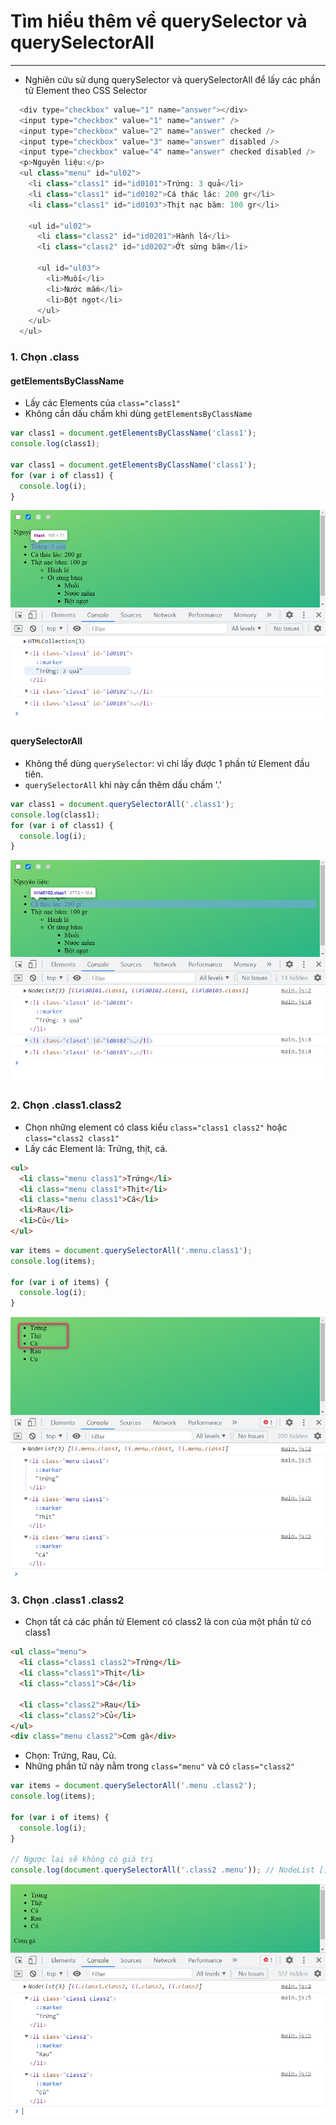 # Tìm hiểu thêm về querySelector và querySelectorAll

---

- Nghiên cứu sử dụng querySelector và querySelectorAll để lấy các phần tử Element theo CSS Selector

```js
  <div type="checkbox" value="1" name="answer"></div>
  <input type="checkbox" value="1" name="answer" />
  <input type="checkbox" value="2" name="answer" checked />
  <input type="checkbox" value="3" name="answer" disabled />
  <input type="checkbox" value="4" name="answer" checked disabled />
  <p>Nguyên liệu:</p>
  <ul class="menu" id="ul02">
    <li class="class1" id="id0101">Trứng: 3 quả</li>
    <li class="class1" id="id0102">Cá thác lác: 200 gr</li>
    <li class="class1" id="id0103">Thịt nạc băm: 100 gr</li>

    <ul id="ul02">
      <li class="class2" id="id0201">Hành lá</li>
      <li class="class2" id="id0202">Ớt sừng băm</li>

      <ul id="ul03">
        <li>Muối</li>
        <li>Nước mắm</li>
        <li>Bột ngọt</li>
      </ul>
    </ul>
  </ul>
```

### 1. Chọn .class

#### getElementsByClassName

- Lấy các Elements của `class="class1"`
- Không cần dấu chấm khi dùng `getElementsByClassName`

```js
var class1 = document.getElementsByClassName('class1');
console.log(class1);

var class1 = document.getElementsByClassName('class1');
for (var i of class1) {
  console.log(i);
}
```

![getElementsByClassName](./images/css-001.png 'getElementsByClassName')

#### querySelectorAll

- Không thể dùng `querySelector`: vì chỉ lấy được 1 phần tử Element đầu tiên.
- `querySelectorAll` khi này cần thêm dấu chấm '.'

```js
var class1 = document.querySelectorAll('.class1');
console.log(class1);
for (var i of class1) {
  console.log(i);
}
```

![querySelectorAll](./images/css-002.png 'querySelectorAll')

### 2. Chọn .class1.class2

- Chọn những element có class kiểu `class="class1 class2"` hoặc `class="class2 class1"`
- Lấy các Element là: Trứng, thịt, cá.

```html
<ul>
  <li class="menu class1">Trứng</li>
  <li class="menu class1">Thịt</li>
  <li class="menu class1">Cá</li>
  <li>Rau</li>
  <li>Củ</li>
</ul>
```

```js
var items = document.querySelectorAll('.menu.class1');
console.log(items);

for (var i of items) {
  console.log(i);
}
```

![querySelectorAll](./images/css-003.png 'querySelectorAll')

### 3. Chọn .class1 .class2

- Chọn tất cả các phần tử Element có class2 là con của một phần tử có class1

```html
<ul class="menu">
  <li class="class1 class2">Trứng</li>
  <li class="class1">Thịt</li>
  <li class="class1">Cá</li>

  <li class="class2">Rau</li>
  <li class="class2">Củ</li>
</ul>
<div class="menu class2">Cơm gà</div>
```

- Chọn: Trứng, Rau, Củ.
- Những phần tử này nằm trong `class="menu"` và có `class="class2"`

```js
var items = document.querySelectorAll('.menu .class2');
console.log(items);

for (var i of items) {
  console.log(i);
}

// Ngược lại sẽ không có giá trị
console.log(document.querySelectorAll('.class2 .menu')); // NodeList []
```

![querySelectorAll](./images/css-004.png 'querySelectorAll')
